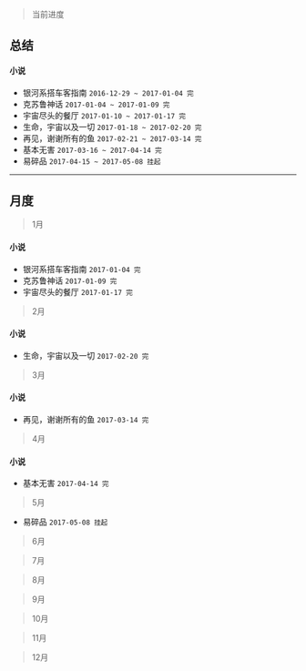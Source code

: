> 当前进度

## 总结

#### 小说

* 银河系搭车客指南 `2016-12-29 ~ 2017-01-04 完`
* 克苏鲁神话 `2017-01-04 ~ 2017-01-09 完`
* 宇宙尽头的餐厅 `2017-01-10 ~ 2017-01-17 完`
* 生命，宇宙以及一切 `2017-01-18 ~ 2017-02-20 完`
* 再见，谢谢所有的鱼 `2017-02-21 ~ 2017-03-14 完`
* 基本无害 `2017-03-16 ~ 2017-04-14 完`
* 易碎品 `2017-04-15 ~ 2017-05-08 挂起`

--- 

## 月度

> 1月

#### 小说

* 银河系搭车客指南 `2017-01-04 完`
* 克苏鲁神话 `2017-01-09 完`
* 宇宙尽头的餐厅 `2017-01-17 完`

> 2月

#### 小说

* 生命，宇宙以及一切 `2017-02-20 完`

> 3月

#### 小说

* 再见，谢谢所有的鱼 `2017-03-14 完`

> 4月

#### 小说

* 基本无害 `2017-04-14 完`

> 5月

* 易碎品 `2017-05-08 挂起`

> 6月

> 7月

> 8月

> 9月

> 10月

> 11月

> 12月
